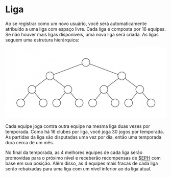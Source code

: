 # Liga

Ao se registrar como um novo usuário, você será automaticamente atribuído a uma liga com espaço livre. Cada liga é composta por 16 equipes. Se não houver mais ligas disponíveis, uma nova liga será criada. As ligas seguem uma estrutura hierárquica:

![](../.gitbook/assets/221b.png)

Cada equipe joga contra outra equipe na mesma liga duas vezes por temporada. Como há 16 clubes por liga, você joga 30 jogos por temporada. As partidas da liga são disputadas uma vez por dia, então uma temporada dura cerca de um mês.

No final da temporada, as 4 melhores equipes de cada liga serão promovidas para o próximo nível e receberão recompensas de [$EPH](../economia/usdeph.md) com base em sua posição. Além disso, as 4 equipes mais fracas de cada liga serão rebaixadas para uma liga com um nível inferior ao da liga atual.
